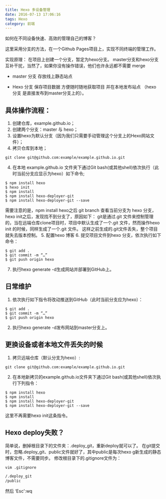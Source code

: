 ```yaml
---
title: Hexo 多设备管理
date: 2016-07-13 17:06:16
tags: Hexo
category: 前端
---
```

如何在不同设备快速、高效的管理自己的博客？
<!--more-->
这里采用分支的方法，在一个Github Pages项目上，实现不同终端的管理工作。

实现原理：
在项目上创建一个分支，暂定为hexo分支。
master分支和hexo分支互补干扰，当然了，如果你没有操作错误，他们也许永远都不需要 merge

* master 分支 存放线上静态站点

* Hexo 分支 保存项目数据 方便随时随地获取项目 并在本地发布站点 （hexo 分支 是直接发布到master分支上的）。

## 具体操作流程：

1. 创建仓库，example.github.io；
2. 创建两个分支：master 与 hexo；
3. 设置hexo为默认分支（因为我们只需要手动管理这个分支上的Hexo网站文件）；
4. 拷贝仓库到本地；
```
git clone git@github.com:example/example.github.io.git
```
4. 在本地 example.github.io 文件夹下通过Git bash(或其他shell)依次执行（此时当前分支应显示为hexo）如下命令;
```
$ npm install hexo
$ hexo init 
$ npm install 
$ npm install hexo-deployer-git
$ npm install hexo-deployer-git --save
```
需要注意的是，npm install hexo之后 git branch 查看当前分支为 hexo 分支，hexo init之后，发现找不到分支了，原因如下：
git是通过.git 文件来控制管理的，当在远端仓库clone项目时，项目中默认生成了一个.git 文件，然而操作hexo init 的时候，同样生成了一个.git 文件。
这样之前生成的.git文件丢失，整个项目就失去版本控制。
5. 配置hexo 博客
6. 提交项目文件到hexo 分支，依次执行如下命令：
```
$ git add .
$ git commit -m “…”
$ git push origin hexo
```
7. 执行hexo generate -d生成网站并部署到GitHub上。


## 日常维护
1. 依次执行如下指令将改动推送到GitHub（此时当前分支应为hexo）：
```
$ git add .
$ git commit -m “…”
$ git push origin hexo
```
2. 执行hexo generate -d发布网站到master分支上。

## 更换设备或者本地文件丢失的时候
1. 拷贝远端仓库（默认分支为hexo）:
```
git clone git@github.com:example/example.github.io.git
```
2. 在本地新拷贝的example.github.io文件夹下通过Git bash(或其他shell)依次执行下列指令：
```
$ npm install hexo
$ npm install
$ npm install hexo-deployer-git
$ npm install hexo-deployer-git --save
```
这里不再需要hexo init这条指令。

## Hexo deploy失败？
简单说，删掉根目录下的文件夹：.deploy_git，重新deploy就可以了。
在git提交时，忽略.deploy_git、public文件就好了，其中public是每次hexo g新生成的静态博客文件，不需要同步。
修改根目录下的.gitignore文件为：
``` bash
vim .gitignore
```
``` txt
/.deploy_git
/public
```

然后 ‘Esc':wq


